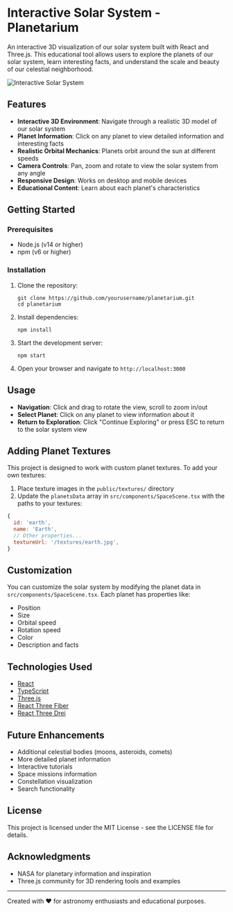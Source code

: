 # Interactive Solar System - Planetarium

An interactive 3D visualization of our solar system built with React and Three.js. This educational tool allows users to explore the planets of our solar system, learn interesting facts, and understand the scale and beauty of our celestial neighborhood.

![Interactive Solar System](https://i.imgur.com/example.png)

## Features

- **Interactive 3D Environment**: Navigate through a realistic 3D model of our solar system
- **Planet Information**: Click on any planet to view detailed information and interesting facts
- **Realistic Orbital Mechanics**: Planets orbit around the sun at different speeds
- **Camera Controls**: Pan, zoom and rotate to view the solar system from any angle
- **Responsive Design**: Works on desktop and mobile devices
- **Educational Content**: Learn about each planet's characteristics

## Getting Started

### Prerequisites

- Node.js (v14 or higher)
- npm (v6 or higher)

### Installation

1. Clone the repository:
   ```
   git clone https://github.com/yourusername/planetarium.git
   cd planetarium
   ```

2. Install dependencies:
   ```
   npm install
   ```

3. Start the development server:
   ```
   npm start
   ```

4. Open your browser and navigate to `http://localhost:3000`

## Usage

- **Navigation**: Click and drag to rotate the view, scroll to zoom in/out
- **Select Planet**: Click on any planet to view information about it
- **Return to Exploration**: Click "Continue Exploring" or press ESC to return to the solar system view

## Adding Planet Textures

This project is designed to work with custom planet textures. To add your own textures:

1. Place texture images in the `public/textures/` directory
2. Update the `planetsData` array in `src/components/SpaceScene.tsx` with the paths to your textures:

```javascript
{
  id: 'earth',
  name: 'Earth',
  // Other properties...
  textureUrl: '/textures/earth.jpg',
}
```

## Customization

You can customize the solar system by modifying the planet data in `src/components/SpaceScene.tsx`. Each planet has properties like:

- Position
- Size
- Orbital speed
- Rotation speed
- Color
- Description and facts

## Technologies Used

- [React](https://reactjs.org/)
- [TypeScript](https://www.typescriptlang.org/)
- [Three.js](https://threejs.org/)
- [React Three Fiber](https://github.com/pmndrs/react-three-fiber)
- [React Three Drei](https://github.com/pmndrs/drei)

## Future Enhancements

- Additional celestial bodies (moons, asteroids, comets)
- More detailed planet information
- Interactive tutorials
- Space missions information
- Constellation visualization
- Search functionality

## License

This project is licensed under the MIT License - see the LICENSE file for details.

## Acknowledgments

- NASA for planetary information and inspiration
- Three.js community for 3D rendering tools and examples

---

Created with ❤️ for astronomy enthusiasts and educational purposes.
